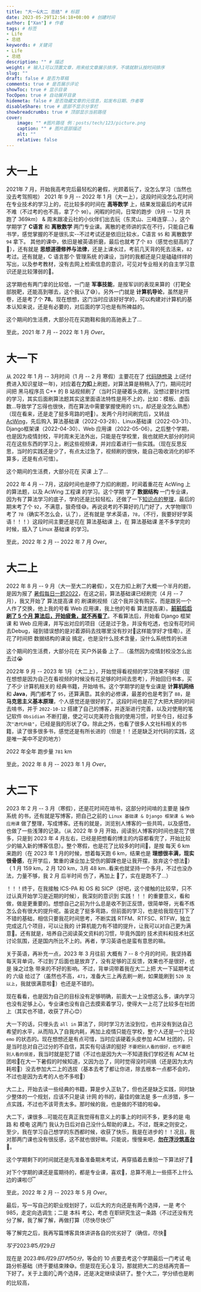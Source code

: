 ```yaml
---
title: "大一&大二 总结" # 标题
date: 2023-05-29T12:54:18+08:00 # 创建时间
author: ["Xan"] # 作者
tags: # 标签
- Life 
- 总结
keywords: # 关键词
- Life 
- 总结
description: "" # 描述
weight: # 输入1可以顶置文章，用来给文章展示排序，不填就默认按时间排序
slug: ""
draft: false # 是否为草稿
comments: true # 是否展示评论
showToc: true # 显示目录
TocOpen: true # 自动展开目录
hidemeta: false # 是否隐藏文章的元信息，如发布日期、作者等
disableShare: true # 底部不显示分享栏
showbreadcrumbs: true # 顶部显示当前路径
cover:
    image: "" #图片路径 例：posts/tech/123/picture.png
    caption: "" # 图片底部描述
    alt: ""
    relative: false
---
```


# 大一上
2021年 7 月，开始我高考完后最轻松的暑假，光顾着玩了，没怎么学习（当然也没去考驾照啦）
2021 年 9 月 -- 2022 年 1 月（大一上），这段时间没怎么花时间在专业技术的学习上的，花比较多的时间在 **高等数学** 上，结果发现最后的考试并不难（不过考的也不高，拿了个 `90`）。闲暇的时间，日常的跑步（9月 -- 12月 共跑了 $369 km$） & 周末跟凌云社的小伙伴们出去玩（东灵山、三峰连穿...），这个学期学了 **C语言** 和 **离散数学** 两门专业课。离散的老师讲的实在不行，只能自己看书学，感觉掌握的不是很扎实--不过考试还是依旧比较水，C语言 `95` 和 离散数学 `94` 拿下。 其他的课中，依旧是被英语折磨，最后也就考了个 `83`（感觉也挺高的了🤣），还有就是 **思想道德修养与法律**，还是上课水过，考前几天背的死去活来，`82` 考过。还有就是，C 语言那个 管理系统 的课设，当时的我都还是只是磕磕绊绊的写出，以及参考教材，没有去网上检索信息的意识，可见对专业相关的自主学习意识还是比较薄弱的🥴。

这学期也有两门拿的比较低，一门是 **军事技能**，是按军训的表现来算的（打靶全部脱靶，还能高到哪去，这个我认了😅）。另外一门就是 **计算机导论**，虽然是开卷，还是考了个 **78**。现在想想，这门当时应该好好学的，可以构建对计算机的基本认知来说，还是有必要的，对后面的学习也是有所裨益的。

这个期间的生活费，大部分花在买跑鞋和我的高驰表上了...

至此，2021 年 7 月 -- 2022 年 1 月 $Over$。

# 大一下
从 2022 年 1 月 -- 3月时间（1 月 -- 2 月 寒假）主要花在了 [代码随想录](https://www.programmercarl.com/) 上(还付费进入知识星球一年)，对应着在**力扣**上刷题，对算法算是稍稍入了门，期间花时间把 黑马程序员 C++ 的 B 站视频刷了（当时只是硬着头皮刷，没想过要针对性的学习，其实后面刷算法题其实这里面语法特性是用不上的，比如：模板、虚函数...导致学了忘得也很快，而在算法中需要掌握使用的 `STL`，却还是没怎么熟悉）（现在看来，还是走了挺多弯路的吧🤔）。发两个月时间刷完后，又转战 [AcWing](https://www.acwing.com/user/myspace/activity/182463/)，先后购入 算法基础课（2022-03-28）、Linux基础课（2022-03-31）、Django框架课（2022-04-30）、Web 应用课（2022-05-06）。之后整个学期，也是因为疫情封校，平时周末无法外出，只能是在学校里，我也就把大部分的时间花在这些东西的学习上，刷这些视频课，并对应着进行一些实践。（现在反思反思，当时的实践还是少了，有点太过急了，视频刷的很快，能自己吸收消化的却不算多，还是有点可惜）。

这个期间的生活费，大部分花在 买课 上了...

2022 年 4 月 -- 7月，这段时间也是停了力扣的刷题，时间着重花在 AcWing 上的算法题，以及 AcWing 工程课 的学习。这个学期 学了 **数据结构** 一门专业课，因为有了算法学习的底子，学的还是比较轻松，还做了一下[知识点的整理](https://github.com/Xancoding/Data-Structures-and-Algorithms)，最后的期末考了个 `92`，不满意，狠奇怪😅。再说说考的不算好的几门好了，大学物理(1) 考了 `78`（确实不怎么会，认了），还有就是 学术英语，`78`，（不行，我要好好学英语！！！）这段时间主要还是花在 算法基础课 上，在 算法基础课 差不多学完的时候，插入了 Linux 基础课 的学习。

至此，2022 年 2 月 -- 2022 年 7 月 $Over$。

# 大二上 
2022 年 8 月 -- 9 月（大一至大二的暑假），又在力扣上刷了大概一个半月的题，是因为报了 [暑假每日一题2022](https://www.acwing.com/activity/content/activity_person/content/431826/1/)，在这之前，算法基础课已经刷完（4 月 -- 7月），我又开始了 算法提高课 的 刷课刷视频（这个我并没有购买，而是跟另一个人作了交换，他上我的号看 Web 应用课，我上他的号看 算法提高课）。**<u>前前后后刷了 5 个月 算法后，开始疲惫，就不再看了</u>**。不看算法后，开始看 Django 框架课 和 Web 应用课，并写出对应的项目（还是过于急，并没有吃透，也没有花时间去Debug，碰到错误想的是对着源码去找哪里没有抄对🤣这样能学好才怪嘞）。还花了时间把 数据结构的课设 搞定，也是没什么技术含量，没什么系统性的长进

这个期间的生活费，大部分花在 买户外装备 上了...（虽然因为疫情封校没怎么出去过😭

2022年 9 月 -- 2023 年 1月（大二上），开始觉得看视频的学习效果不够好（现在想想是因为自己在看视频的时候没有花足够的时间去思考），开始回归书本，买了不少 计算机相关的 经典书籍，开始啃书。这个学期学的是专业课是 **计算机网络** 和 **Java**，两门都考了 `95`，还算满意。其余的必修课，最差的也是考到了 `88`，是 **马克思主义基本原理**，个人感觉还是很好的了。这段时间也是花了大把大把的时间去啃书，并于 `2022-10-12` 搭建了自己的博客，并逐渐进行完善，以及对使用的笔记软件 `Obsidian` 不断打磨，使之可以完美符合我的使用习惯，时至今日，经过多次`"迭代升级"`，已经是我的形状了😋。除此之外，也看了很多人文社科相关的书籍，读了很多很多书，感觉还是有所长进的（但是！！还是缺乏对代码的实践，这是唯一美中不足的地方）

2022 年全年 跑步量 `781` km

至此，2022 年 8 月 -- 2023 年 1 月 $Over$。
# 大二下 
2023 年 2 月 -- 3 月（寒假），还是花时间在啃书，这部分时间啃的主要是 操作系统 的书，还有就是写博客，把自己之前的 `Linux 基础课 & Django 框架课 & Web 应用课` 做了整理，写成博客。还有的就是，浏览别人博客的一些共鸣，以及感悟，也做了一些浅薄的记录。（从 2022 年 9 月 开始，阅读别人博客的时间也是花了很多，只是到 2023 年 4 月左右，已经是把想看的博主的内容都看完了，开始比较少的输入新的博客信息）。整个寒假，也是花了比较多的时间🏃‍，是按 每天 6 km 来跑的（在 2023 年 1 月的时候，想着每天跑 6 km，结果也是 **理想很丰满，现实很骨感**，在开学后，繁重的课业加上受伤的脚踝也是让我开摆，放弃这个想法🤧）（ 1 月 159 km，2 月 120 km，3月 48 km..看来也就坚持一个多月，不过也没办法，力量不够，我 2 月 后半时间 伤了，再加上 🐏了，实在是跑不了...）

！！！终于，在我接触 ICS-PA 和 OS 和 SICP（好吧，这个接触的比较早，只不过认真开始学习是近期的时候），我深刻的意识到 实践！！！ 的重要意义，看和做，做是更重要的。想想自己之前为什么总是收不到正反馈，很简单呀，光看不练怎么会有很大的提升呢。虽说走了挺多弯路，但前面的学习，也是给我现在打下了不错的基础，相信只要我花时间思考，不断实践 RTFM、RTFSC、RTFW，独立完成这几个项目，可以让我的 计算机能力有不错的提升，让我可以对自己更为满意💪。还有就是，培养自己阅读英文资料的习惯，毕竟外国的 技术资料和技术社区讨论氛围，还是国内所比不上的。再者，学习英语也是蛮有意思的嘛。

关于英语，再补充一点，2023 年 3 月往前 大概有 7 -- 8 个月的时间，我坚持着每天背单词，不过到了后面也是放弃了，没有足够的正反馈，效果也不是很好，也是 操之过急 带来的不好的影响。不过，背单词带着我在大二上把 大一下延期考试的 六级 给过了（虽然也不高，`471`，准备大三上再去刷一刷，如果能刷到 `520 及以上`，我就很满意啦🥰）也还是不错的。

现在看看，也是因为自己的目标没有足够明确，前面大一上没想这么多，课内学习也没有足够上心，专业课也没有自己去摸索着学习，使得大一上花了比较多在社团上（其实也不错，收获了开心😊）

大一下的话，只埋头去 `all in` 算法了，同时学习方法没到位，也并没有到达自己希望的水平，从而陷入了自我内耗，再加上疫情只能在学校，整个人还是一个比较 `emo` 的状态的。现在想想还是有点可惜，当时应该硬着头皮参加 ACM 社团的，只是当时总对自己过分的不自信，其实有句话讲的挺好 `不要把别人看的很好，也不要把别人看的很差`，我当时就是犯了错（不过也是因为大一不知道我们学校还有 ACM 社团啦🥴在大一下暑假的时候知道，又因为怂了，同时觉得没时间搞（还是因为太内耗啦🤧）没去参加大二上的选拔（基本去考了都让你进，除去根本一点都不会的，不过也是因为去考的人也不多啦🤣）

大二上，开始去读一些经典的书籍，算是步入正轨了，但也还是缺乏实践，同时缺少整体的一个规划，应该不只是读 计网 的书的，最佳的做法是 多一点涉猎，多一点实践，不过也不该苛责太多。那时候的我，也是做的不错的啦😁。

大二下，课很多...可能花在真正我觉得有意义上的事上的时间不多，更多的是 电路 和 模电 这两门 我认为日后对自己没什么帮助的课上。不过，既来之则安之，至少，我在学习自己想学的东西都时候，收获了快乐，我是在进步的！！况且，我对那两门课也没有很反感，这不就也很好嘛。只能说，慢慢来吧，<u>**勿在浮沙筑高台**</u>💪。

这个学期剩下的时间就还是先准备准备期末考试，再穿插着去重拾一下算法好了🤗

对下个学期的课还是蛮期待的，都是专业课，喜欢🥰，总算不用上一些搭不上什么边的课啦😴

至此，2022 年 2 月 -- 2023 年 5 月 $Over$。

最后，写一写自己的职业规划好了，以后大的方向还是有两个选择，一是 考个 985，走定向选调生；二是 本科 考公，考虑 在职研究生这一条路（不过还没有充分了解，我了解了解，再做打算（尽快尽快😴

等了解完之后，我再写篇博客具体讲讲各自的优劣好了（确信，尽快🤗

$写于 2023 年 5 月 29 日$

现在是 $2023 年 6 月 29 日 7 时 50 分$，等会的 10 点要去考这个学期最后一门考试 电路分析基础（终于要结束辣😅。但是现在无心复习，那就把大二的总结再完善一下好了。关于上面的👆两个选择，还是决定继续读研了。整个大二，学分绩也是刷的比较高，
